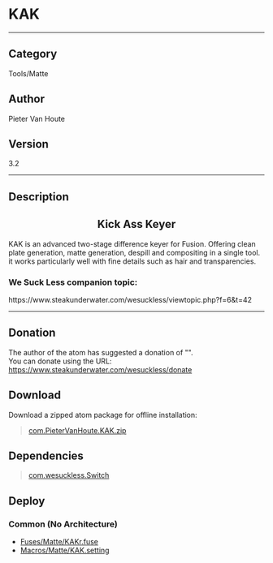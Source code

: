 # KAK
___

## Category
Tools/Matte

## Author
Pieter Van Houte

## Version
3.2

___

## Description
<h2 align="center">Kick Ass Keyer</h2>

<p>KAK is an advanced two-stage difference keyer for Fusion.
Offering clean plate generation, matte generation, despill and compositing in a single tool. it works particularly well with fine details such as hair and transparencies.</p>

<h3>We Suck Less companion topic:</h3>
<p>https://www.steakunderwater.com/wesuckless/viewtopic.php?f=6&t=42</p>


___

## Donation
The author of the atom has suggested a donation of "".  
You can donate using the URL: <a href="https://www.steakunderwater.com/wesuckless/donate">https://www.steakunderwater.com/wesuckless/donate</a>

## Download

Download a zipped atom package for offline installation:
> [com.PieterVanHoute.KAK.zip](https://gitlab.com/WeSuckLess/Reactor/-/archive/master/Reactor-master.zip?path=Atoms/com.PieterVanHoute.KAK)  

## Dependencies

> [com.wesuckless.Switch](com.wesuckless.Switch.md)  
## Deploy

### Common (No Architecture)

<ul>
<li><a href="https://gitlab.com/WeSuckLess/Reactor/-/blob/master/Atoms/com.PieterVanHoute.KAK/Fuses/Matte/KAKr.fuse?ref_type=heads">Fuses/Matte/KAKr.fuse</a></li>
<li><a href="https://gitlab.com/WeSuckLess/Reactor/-/blob/master/Atoms/com.PieterVanHoute.KAK/Macros/Matte/KAK.setting?ref_type=heads">Macros/Matte/KAK.setting</a></li>
</ul>
